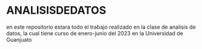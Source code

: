 # ANALISISDEDATOS
en este repositorio  estara todo el trabajo realizado en la clase de analisis de datos, la cual tiene curso de enero-junio del 2023 en la Universidad de Guanjuato

